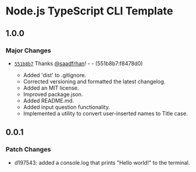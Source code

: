 # Node.js TypeScript CLI Template

## 1.0.0

### Major Changes

- [`551b8b7`](https://github.com/saad-shamsi/cli-nodejs-typescript-cli-template/commit/551b8b71b784a4da5e9b5ce20b6ddb6b0ba7955a) Thanks [@saadfrhan](https://github.com/saadfrhan)! - - (551b8b7:f8478d0)

  - Added 'dist' to .gitignore.
  - Corrected versioning and formatted the latest changelog.
  - Added an MIT license.
  - Improved package.json.
  - Added README.md.
  - Added input question functionality.
  - Implemented a utility to convert user-inserted names to Title case.

## 0.0.1

### Patch Changes

- d197543: added a console.log that prints "Hello world!" to the terminal.
